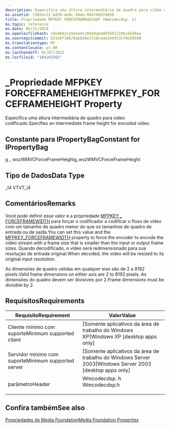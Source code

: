 ```yaml
---
description: Especifica uma altura intermediária de quadro para vídeo codificado.
ms.assetid: 7382ec31-6d59-4e8c-94eb-804786074038
title: Propriedade MFPKEY_FORCEFRAMEHEIGHT (Wmcodecdsp. h)
ms.topic: reference
ms.date: 05/31/2018
ms.openlocfilehash: c8e4662ce56ea4c20d44abdd05641219bc6b94ee
ms.sourcegitcommit: 831e8f3db78ab820e1710cede244553c70e50500
ms.translationtype: MT
ms.contentlocale: pt-BR
ms.lasthandoff: 01/07/2021
ms.locfileid: "104165392"
---
```

# <a name="mfpkey_forceframeheight-property"></a><span data-ttu-id="538b2-103">\_Propriedade MFPKEY FORCEFRAMEHEIGHT</span><span class="sxs-lookup"><span data-stu-id="538b2-103">MFPKEY\_FORCEFRAMEHEIGHT Property</span></span>

<span data-ttu-id="538b2-104">Especifica uma altura intermediária de quadro para vídeo codificado.</span><span class="sxs-lookup"><span data-stu-id="538b2-104">Specifies an intermediate frame height for encoded video.</span></span>

## <a name="constant-for-ipropertybag"></a><span data-ttu-id="538b2-105">Constante para IPropertyBag</span><span class="sxs-lookup"><span data-stu-id="538b2-105">Constant for IPropertyBag</span></span>

<span data-ttu-id="538b2-106">g \_ wszWMVCForceFrameHeight</span><span class="sxs-lookup"><span data-stu-id="538b2-106">g\_wszWMVCForceFrameHeight</span></span>

## <a name="data-type"></a><span data-ttu-id="538b2-107">Tipo de Dados</span><span class="sxs-lookup"><span data-stu-id="538b2-107">Data Type</span></span>

<span data-ttu-id="538b2-108">\_I4 VT</span><span class="sxs-lookup"><span data-stu-id="538b2-108">VT\_I4</span></span>

## <a name="remarks"></a><span data-ttu-id="538b2-109">Comentários</span><span class="sxs-lookup"><span data-stu-id="538b2-109">Remarks</span></span>

<span data-ttu-id="538b2-110">Você pode definir esse valor e a propriedade [MFPKEY \_ FORCEFRAMEWIDTH](mfpkey-forceframewidthproperty.md) para forçar o codificador a codificar o fluxo de vídeo com um tamanho de quadro menor do que os tamanhos de quadro de entrada ou de saída.</span><span class="sxs-lookup"><span data-stu-id="538b2-110">You can set this value and the [MFPKEY\_FORCEFRAMEWIDTH](mfpkey-forceframewidthproperty.md) property to force the encoder to encode the video stream with a frame size that is smaller than the input or output frame sizes.</span></span> <span data-ttu-id="538b2-111">Quando decodificado, o vídeo será redimensionado para sua resolução de entrada original.</span><span class="sxs-lookup"><span data-stu-id="538b2-111">When decoded, the video will be resized to its original input resolution.</span></span>

<span data-ttu-id="538b2-112">As dimensões de quadro válidas em qualquer eixo são de 2 a 8192 pixels.</span><span class="sxs-lookup"><span data-stu-id="538b2-112">Valid frame dimensions on either axis are 2 to 8192 pixels.</span></span> <span data-ttu-id="538b2-113">As dimensões do quadro devem ser divisíveis por 2.</span><span class="sxs-lookup"><span data-stu-id="538b2-113">Frame dimensions must be divisible by 2.</span></span>

## <a name="requirements"></a><span data-ttu-id="538b2-114">Requisitos</span><span class="sxs-lookup"><span data-stu-id="538b2-114">Requirements</span></span>



| <span data-ttu-id="538b2-115">Requisito</span><span class="sxs-lookup"><span data-stu-id="538b2-115">Requirement</span></span> | <span data-ttu-id="538b2-116">Valor</span><span class="sxs-lookup"><span data-stu-id="538b2-116">Value</span></span> |
|-------------------------------------|-----------------------------------------------------------------------------------------|
| <span data-ttu-id="538b2-117">Cliente mínimo com suporte</span><span class="sxs-lookup"><span data-stu-id="538b2-117">Minimum supported client</span></span><br/> | <span data-ttu-id="538b2-118">\[Somente aplicativos da área de trabalho do Windows XP\]</span><span class="sxs-lookup"><span data-stu-id="538b2-118">Windows XP \[desktop apps only\]</span></span><br/>                                             |
| <span data-ttu-id="538b2-119">Servidor mínimo com suporte</span><span class="sxs-lookup"><span data-stu-id="538b2-119">Minimum supported server</span></span><br/> | <span data-ttu-id="538b2-120">\[Somente aplicativos da área de trabalho do Windows Server 2003\]</span><span class="sxs-lookup"><span data-stu-id="538b2-120">Windows Server 2003 \[desktop apps only\]</span></span><br/>                                    |
| <span data-ttu-id="538b2-121">parâmetro</span><span class="sxs-lookup"><span data-stu-id="538b2-121">Header</span></span><br/>                   | <dl> <span data-ttu-id="538b2-122"><dt>Wmcodecdsp. h</dt></span><span class="sxs-lookup"><span data-stu-id="538b2-122"><dt>Wmcodecdsp.h</dt></span></span> </dl> |



## <a name="see-also"></a><span data-ttu-id="538b2-123">Confira também</span><span class="sxs-lookup"><span data-stu-id="538b2-123">See also</span></span>

<dl> <dt>

[<span data-ttu-id="538b2-124">Propriedades de Media Foundation</span><span class="sxs-lookup"><span data-stu-id="538b2-124">Media Foundation Properties</span></span>](media-foundation-properties.md)
</dt> </dl>

 

 




